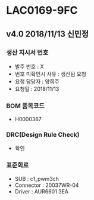 # LAC0169-9FC

## v4.0 2018/11/13 신민정

### 생산 지시서 번호
* 발주 번호 : X
* 번호 미확인시 사유 : 생산팀 요청 
* 요청 담당자 : 양희주
* 요청일 : 2018/11/13

###  BOM 품목코드
* H0000367

### DRC(Design Rule Check)
* 확인

### 표준회로
* SUB : c1_pwm3ch
* Connector : 20037WR-04
* Driver : AUR6601 3EA
